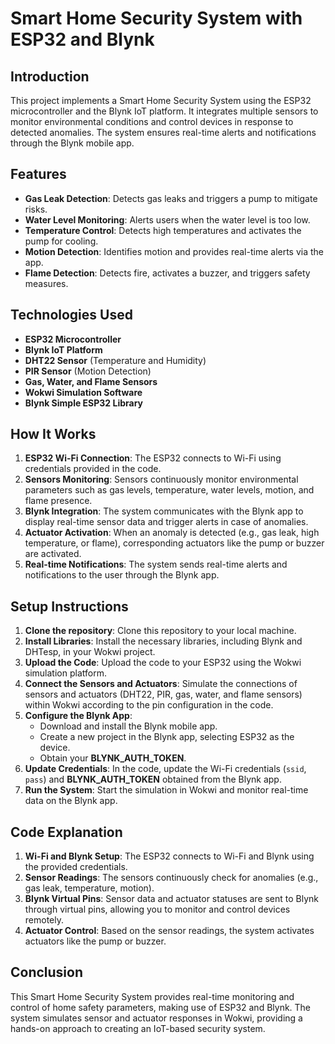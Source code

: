# Smart Home Security System with ESP32 and Blynk

## Introduction
This project implements a Smart Home Security System using the ESP32 microcontroller and the Blynk IoT platform. It integrates multiple sensors to monitor environmental conditions and control devices in response to detected anomalies. The system ensures real-time alerts and notifications through the Blynk mobile app.

## Features
- **Gas Leak Detection**: Detects gas leaks and triggers a pump to mitigate risks.
- **Water Level Monitoring**: Alerts users when the water level is too low.
- **Temperature Control**: Detects high temperatures and activates the pump for cooling.
- **Motion Detection**: Identifies motion and provides real-time alerts via the app.
- **Flame Detection**: Detects fire, activates a buzzer, and triggers safety measures.

## Technologies Used
- **ESP32 Microcontroller**
- **Blynk IoT Platform**
- **DHT22 Sensor** (Temperature and Humidity)
- **PIR Sensor** (Motion Detection)
- **Gas, Water, and Flame Sensors**
- **Wokwi Simulation Software**
- **Blynk Simple ESP32 Library**

## How It Works
1. **ESP32 Wi-Fi Connection**: The ESP32 connects to Wi-Fi using credentials provided in the code.
2. **Sensors Monitoring**: Sensors continuously monitor environmental parameters such as gas levels, temperature, water levels, motion, and flame presence.
3. **Blynk Integration**: The system communicates with the Blynk app to display real-time sensor data and trigger alerts in case of anomalies.
4. **Actuator Activation**: When an anomaly is detected (e.g., gas leak, high temperature, or flame), corresponding actuators like the pump or buzzer are activated.
5. **Real-time Notifications**: The system sends real-time alerts and notifications to the user through the Blynk app.

## Setup Instructions
1. **Clone the repository**: Clone this repository to your local machine.
2. **Install Libraries**: Install the necessary libraries, including Blynk and DHTesp, in your Wokwi project.
3. **Upload the Code**: Upload the code to your ESP32 using the Wokwi simulation platform.
4. **Connect the Sensors and Actuators**: Simulate the connections of sensors and actuators (DHT22, PIR, gas, water, and flame sensors) within Wokwi according to the pin configuration in the code.
5. **Configure the Blynk App**: 
   - Download and install the Blynk mobile app.
   - Create a new project in the Blynk app, selecting ESP32 as the device.
   - Obtain your **BLYNK_AUTH_TOKEN**.
6. **Update Credentials**: In the code, update the Wi-Fi credentials (`ssid`, `pass`) and **BLYNK_AUTH_TOKEN** obtained from the Blynk app.
7. **Run the System**: Start the simulation in Wokwi and monitor real-time data on the Blynk app.

## Code Explanation
1. **Wi-Fi and Blynk Setup**: The ESP32 connects to Wi-Fi and Blynk using the provided credentials.
2. **Sensor Readings**: The sensors continuously check for anomalies (e.g., gas leak, temperature, motion).
3. **Blynk Virtual Pins**: Sensor data and actuator statuses are sent to Blynk through virtual pins, allowing you to monitor and control devices remotely.
4. **Actuator Control**: Based on the sensor readings, the system activates actuators like the pump or buzzer.

## Conclusion
This Smart Home Security System provides real-time monitoring and control of home safety parameters, making use of ESP32 and Blynk. The system simulates sensor and actuator responses in Wokwi, providing a hands-on approach to creating an IoT-based security system.

